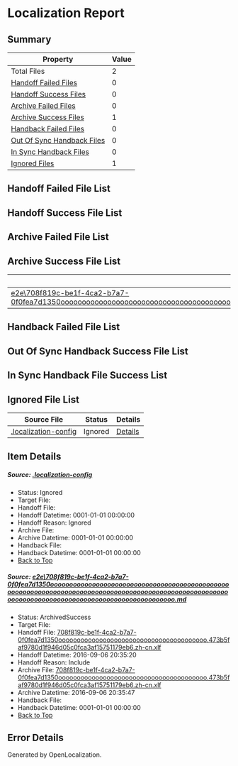 # <a name='report-top'></a> Localization Report

## Summary
 Property | Value 
 -------- | ----- 
 Total Files | 2
[ Handoff Failed Files ](#handoff-failed-list)| 0
[ Handoff Success Files ](#handoff-success-list)| 0
[ Archive Failed Files ](#archive-failed-list)| 0
[ Archive Success Files ](#archive-success-list)| 1
[ Handback Failed Files ](#handback-failed-list)| 0
[ Out Of Sync Handback Files ](#outofsync-handback-success-list)| 0
[ In Sync Handback Files ](#insync-handback-success-list)| 0
[ Ignored Files ](#ignored-list)| 1

## <a name='handoff-failed-list'></a> Handoff Failed File List

## <a name='handoff-success-list'></a> Handoff Success File List

## <a name='archive-failed-list'></a> Archive Failed File List

## <a name='archive-success-list'></a> Archive Success File List
 Source File | Status | Details 
 ----------- | ------ | ------- 
 [e2e\708f819c-be1f-4ca2-b7a7-0f0fea7d1350ooooooooooooooooooooooooooooooooooooooooooooooooooooooooooooooooooooooooooooooooooooooooooooooooooooooooooooooooooooooooooooooooooooooooooooooooooooo.md](https://github.com/OpenLocalizationTestOrg/ol-test0/blob/672b8a53eba2dca985488343d2e39fc9ee590964/e2e/708f819c-be1f-4ca2-b7a7-0f0fea7d1350ooooooooooooooooooooooooooooooooooooooooooooooooooooooooooooooooooooooooooooooooooooooooooooooooooooooooooooooooooooooooooooooooooooooooooooooooooooo.md) | ArchivedSuccess | [Details](#cde9a8096fd649f38351948b08f8471ff1279bd21)

## <a name='handback-failed-list'></a> Handback Failed File List

## <a name='outofsync-handback-success-list'></a> Out Of Sync Handback Success File List

## <a name='insync-handback-success-list'></a> In Sync Handback File Success List

## <a name='ignored-list'></a> Ignored File List
 Source File | Status | Details 
 ----------- | ------ | ------- 
 [.localization-config](https://github.com/OpenLocalizationTestOrg/ol-test0/blob/672b8a53eba2dca985488343d2e39fc9ee590964/.localization-config) | Ignored | [Details](#3d4f252ac210baf56311d7e97dcc2db10974dbd20)

## Item Details
##### <a name='3d4f252ac210baf56311d7e97dcc2db10974dbd20'></a> Source: [.localization-config](https://github.com/OpenLocalizationTestOrg/ol-test0/blob/672b8a53eba2dca985488343d2e39fc9ee590964/.localization-config)
* Status: Ignored
* Target File: 
* Handoff File: 
* Handoff Datetime: 0001-01-01 00:00:00
* Handoff Reason: Ignored
* Archive File: 
* Archive Datetime: 0001-01-01 00:00:00
* Handback File: 
* Handback Datetime: 0001-01-01 00:00:00
* [Back to Top](#report-top)

##### <a name='cde9a8096fd649f38351948b08f8471ff1279bd21'></a> Source: [e2e\708f819c-be1f-4ca2-b7a7-0f0fea7d1350ooooooooooooooooooooooooooooooooooooooooooooooooooooooooooooooooooooooooooooooooooooooooooooooooooooooooooooooooooooooooooooooooooooooooooooooooooooo.md](https://github.com/OpenLocalizationTestOrg/ol-test0/blob/672b8a53eba2dca985488343d2e39fc9ee590964/e2e/708f819c-be1f-4ca2-b7a7-0f0fea7d1350ooooooooooooooooooooooooooooooooooooooooooooooooooooooooooooooooooooooooooooooooooooooooooooooooooooooooooooooooooooooooooooooooooooooooooooooooooooo.md)
* Status: ArchivedSuccess
* Target File: 
* Handoff File: [708f819c-be1f-4ca2-b7a7-0f0fea7d1350oooooooooooooooooooooooooooooooooooooooo.473b5faf9780d1f946d05c0fca3af15751179eb6.zh-cn.xlf](https://github.com/OpenLocalizationTestOrg/ol-test0-handoff/blob/6c36b5666c9b071bd2489c0f22405c9001ea4342/ol-handoff/OpenLocalizationTestOrg/ol-test0-zhcn/ci/ht/708f819c-be1f-4ca2-b7a7-0f0fea7d1350oooooooooooooooooooooooooooooooooooooooo.473b5faf9780d1f946d05c0fca3af15751179eb6.zh-cn.xlf)
* Handoff Datetime: 2016-09-06 20:35:20
* Handoff Reason: Include
* Archive File: [708f819c-be1f-4ca2-b7a7-0f0fea7d1350oooooooooooooooooooooooooooooooooooooooo.473b5faf9780d1f946d05c0fca3af15751179eb6.zh-cn.xlf](https://github.com/OpenLocalizationTestOrg/ol-test0-handoff/blob/a1eb3de13e2978320f93b56b3a75a257138a8a76/ol-archive/OpenLocalizationTestOrg/ol-test0-zhcn/ci/ht/708f819c-be1f-4ca2-b7a7-0f0fea7d1350oooooooooooooooooooooooooooooooooooooooo.473b5faf9780d1f946d05c0fca3af15751179eb6.zh-cn.xlf)
* Archive Datetime: 2016-09-06 20:35:47
* Handback File: 
* Handback Datetime: 0001-01-01 00:00:00
* [Back to Top](#report-top)


## Error Details

Generated by OpenLocalization.
